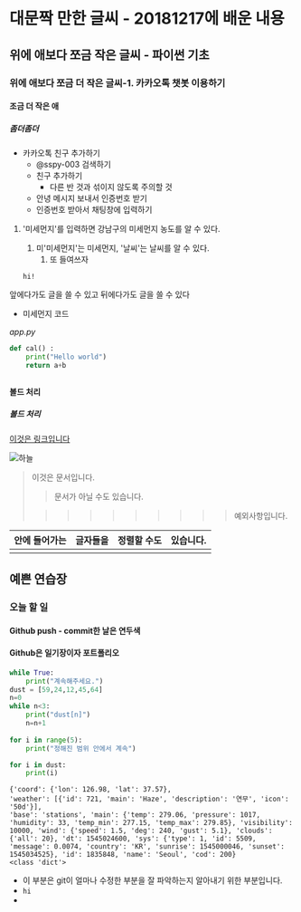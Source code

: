 # 대문짝 만한 글씨 - 20181217에 배운 내용

## 위에 애보다 쪼금 작은 글씨 - 파이썬 기초

### 위에 애보다 쪼금 더 작은 글씨-1. 카카오톡 챗봇 이용하기

#### 조금 더 작은 애

##### 좀더좀더

- 카카오톡 친구 추가하기
  - @sspy-003 검색하기
  - 친구 추가하기
    - 다른 반 것과 섞이지 않도록 주의할 것
  - 안녕 메시지 보내서 인증번호 받기
  - 인증번호 받아서 채팅창에 입력하기



1. '미세먼지'를 입력하면 강남구의 미세먼지 농도를 알 수 있다.
   1. 미'미세먼지'는 미세먼지, '날씨'는 날씨를 알 수 있다.
      1. 또 들여쓰자

   `hi!`

앞에다가도 글을 쓸 수 있고 뒤에다가도 글을 쓸 수 있다

- 미세먼지 코드

*app.py*

```python
def cal() :
    print("Hello world")
    return a+b
```

```python

```

**볼드 처리**

##### 볼드 처리

[이것은 링크입니다](https://www.naver.com)

![하늘](https://www.water.or.kr/images/egovframework/life/weast/weast044_01.jpg)



> 이것은 문서입니다.
>
> > 문서가 아닐 수도 있습니다.
>
> > > > > > > > > > 예외사항입니다.

| 안에 들어가는 | 글자들을 | 정렬할 수도 | 있습니다. |
| :-----------: | :------: | :---------: | :-------: |
|               |          |             |           |

## 예쁜 연습장

### 오늘 할 일

#### Github push - commit한 날은 연두색

#### Github은 일기장이자 포트폴리오



```python
while True:
    print("계속해주세요.")
dust = [59,24,12,45,64]
n=0
while n<3:
    print("dust[n]")
    n=n+1
    
for i in range(5):
    print("정해진 범위 안에서 계속")

for i in dust:
    print(i)
```

```
{'coord': {'lon': 126.98, 'lat': 37.57}, 
'weather': [{'id': 721, 'main': 'Haze', 'description': '연무', 'icon': '50d'}], 
'base': 'stations', 'main': {'temp': 279.06, 'pressure': 1017, 'humidity': 33, 'temp_min': 277.15, 'temp_max': 279.85}, 'visibility': 10000, 'wind': {'speed': 1.5, 'deg': 240, 'gust': 5.1}, 'clouds': {'all': 20}, 'dt': 1545024600, 'sys': {'type': 1, 'id': 5509, 'message': 0.0074, 'country': 'KR', 'sunrise': 1545000046, 'sunset': 1545034525}, 'id': 1835848, 'name': 'Seoul', 'cod': 200}
<class 'dict'>
```



- 이 부분은 git이 얼마나 수정한 부분을 잘 파악하는지 알아내기 위한 부분입니다.
- `hi`
- 





